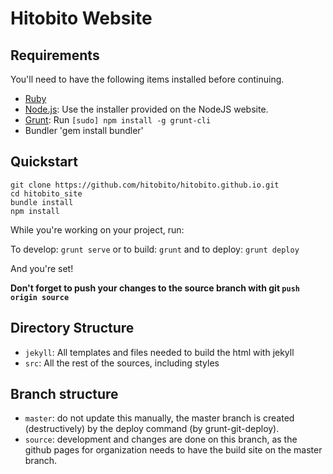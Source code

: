# Hitobito Website

## Requirements

You'll need to have the following items installed before continuing.

  * [Ruby](https://www.ruby-lang.org/en/documentation/installation/)
  * [Node.js](http://nodejs.org): Use the installer provided on the NodeJS website.
  * [Grunt](http://gruntjs.com/): Run `[sudo] npm install -g grunt-cli`
  * Bundler 'gem install bundler'

## Quickstart

	git clone https://github.com/hitobito/hitobito.github.io.git
	cd hitobito_site
	bundle install
	npm install


While you're working on your project, run:

To develop: `grunt serve`
or to build: `grunt`
and to deploy: `grunt deploy`

And you're set!

**Don't forget to push your changes to the source branch with git `push origin source`**

## Directory Structure

  * `jekyll`: All templates and files needed to build the html with jekyll
  * `src`: All the rest of the sources, including styles

## Branch structure

  * `master`: do not update this manually, the master branch is created (destructively) by the deploy command (by grunt-git-deploy).
  * `source`: development and changes are done on this branch, as the github pages for organization needs to have the build site on the master branch.